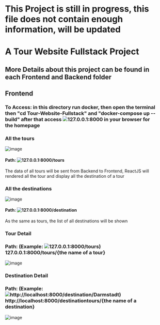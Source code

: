 # This Project is still in progress, this file does not contain enough information, will be updated
# A Tour Website Fullstack Project
## More Details about this project can be found in each Frontend and Backend folder
## Frontend
### To Access: in this directory run docker, then open the terminal then "cd Tour-Website-Fullstack" and "docker-compose up --build" after that access ![127.0.0.1:8000](127.0.0.1:8000) in your browser for the homepage
### All the tours 
![image](https://github.com/dangminh214/Tour-Website-Fullstack/assets/51837721/f3784014-7926-476a-a584-45aad543d673)
#### Path: ![127.0.0.1:8000/tours](127.0.0.1:8000/tours)
The data of all tours will be sent from Backend to Frontend, ReactJS will rendered all the tour and display all the destination of a tour

### All the destinations
![image](https://github.com/dangminh214/Tour-Website-Fullstack/assets/51837721/61413964-5dc3-4de0-8700-defe764b1b6d)
#### Path: ![127.0.0.1:8000/destination](127.0.0.1:8000/destination)
As the same as tours, the list of all destinations will be shown

### Tour Detail
### Path: (Example: ![127.0.0.1:8000/tours](127.0.0.1:8000/tours))  127.0.0.1:8000/tours/{the name of a tour}
![image](https://github.com/dangminh214/Tour-Website-Fullstack/assets/51837721/ec59eb62-4bcf-488e-bae6-aded9e9fcc5f)

### Destination Detail
### Path: (Example: ![http://localhost:8000/destination/Darmstadt](http://localhost:8000/destination/Darmstadt))  http://localhost:8000/destinationtours/{the name of a destination}
![image](https://github.com/dangminh214/Tour-Website-Fullstack/assets/51837721/bffd3c26-1e82-4892-ac5d-a477a2cbd0ed)


